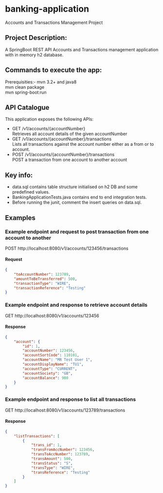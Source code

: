 # banking-application
Accounts and Transactions Management Project

## Project Description:
A SpringBoot REST API Accounts and Transactions management application with in memory h2 database.

## Commands to execute the app:
Prerequisities:-  mvn 3.2+ and java8  
  mvn clean package  
  mvn spring-boot:run  

## API Catalogue 
This application exposes the following APIs:
  - GET /v1/accounts/{accountNumber}  
      Retrieves all account details of the given accountNumber   
  - GET /v1/accounts/{accountNumber}/transactions   
      Lists all transactions against the account number either as a from or to account.  
  - POST /v1/accounts/{accountNumber}/transactions  
      POST a transaction from one account to another account  

## Key info:
  - data.sql contains table structure initialised on h2 DB and some predefined values.  
  - BankingApplicationTests.java contains end to end integration tests.  
  - Before running the junit, comment the insert queries on data.sql.  

## Examples
### Example endpoint and request to post transaction from one account to another
POST http://localhost:8080/v1/accounts/123456/transactions

#### Request
```json
{
    "toAccountNumber": 123789,
    "amountToBeTransferred": 500,
    "transactionType": "WIRE",
    "transactionReference": "Testing"
}
```
### Example endpoint and response to retrieve account details
GET http://localhost:8080/v1/accounts/123456

#### Response
```json
{
    "account": {
        "id": 1,
        "accountNumber": 123456,
        "accountSortCode": 110101,
        "accountName": "MR Test User 1",
        "accountDisplayName": "TU1",
        "accountType": "CURRENT",
        "accountSociety": "GB",
        "accountBalance": 900
    }
}
```
### Example endpoint and response to list all transactions
GET http://localhost:8080/v1/accounts/123789/transactions 

#### Response
```json
{
    "listTransactions": [
        {
            "trans_id": 1,
            "transFromAccNumber": 123456,
            "transToAccNumber": 123789,
            "transAmount": 500,
            "transStatus": "S",
            "transType": "WIRE",
            "transReference": "Testing"
        }
    ]
}
```
